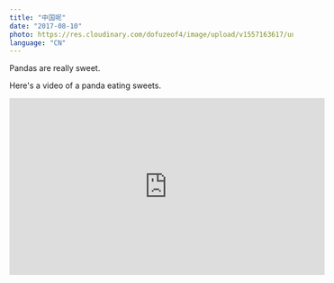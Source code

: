 ```yaml
---
title: "中国呢"
date: "2017-08-10"
photo: https://res.cloudinary.com/dofuzeof4/image/upload/v1557163617/unnamed_bli2tp.jpg
language: "CN"
---
```


Pandas are really sweet.

Here's a video of a panda eating sweets.

<iframe width="560" height="315" src="https://www.youtube.com/embed/4n0xNbfJLR8" frameborder="0" allowfullscreen></iframe>
